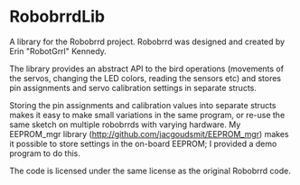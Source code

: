RobobrrdLib
===========

A library for the Robobrrd project. Robobrrd was designed and created by Erin "RobotGrrl" Kennedy.

The library provides an abstract API to the bird operations (movements of the servos, changing the LED colors, reading the sensors etc) and stores pin assignments and servo calibration settings in separate structs.

Storing the pin assignments and calibration values into separate structs makes it easy to make small variations in the same program, or re-use the same sketch on multiple robobrrds with varying hardware. My EEPROM_mgr library (http://github.com/jacgoudsmit/EEPROM_mgr) makes it possible to store settings in the on-board EEPROM; I provided a demo program to do this.

The code is licensed under the same license as the original Robobrrd code.
